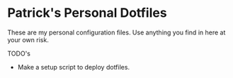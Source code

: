 # Patrick's Personal Dotfiles

These are my personal configuration files.  Use anything you find in here at
your own risk.

TODO's
+ Make a setup script to deploy dotfiles.
